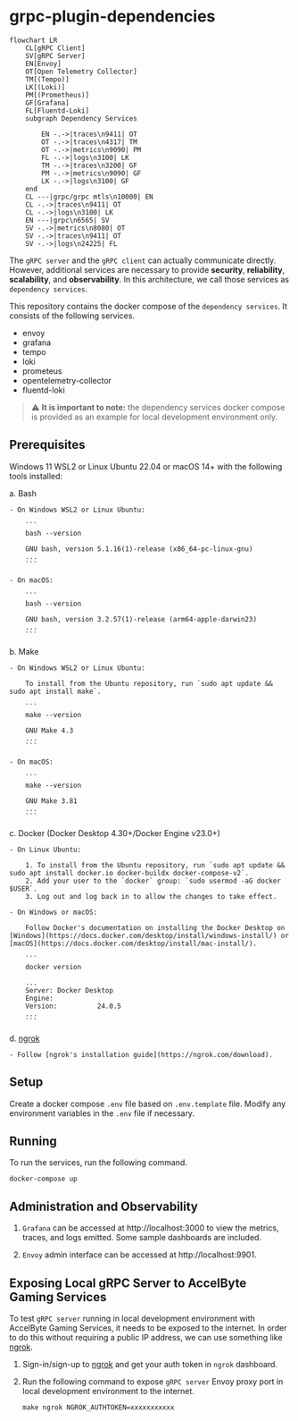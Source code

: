 # grpc-plugin-dependencies

```mermaid
flowchart LR
    CL[gRPC Client]
    SV[gRPC Server]
	EN[Envoy]
	OT[Open Telemetry Collector]
    TM[(Tempo)]
    LK[(Loki)]
    PM[(Prometheus)]
    GF[Grafana]	
    FL[Fluentd-Loki]
	subgraph Dependency Services

        EN -.->|traces\n9411| OT
        OT -.->|traces\n4317| TM
        OT -.->|metrics\n9090| PM
        FL -.->|logs\n3100| LK
        TM -.->|traces\n3200| GF
        PM -.->|metrics\n9090| GF
        LK -.->|logs\n3100| GF
    end
    CL ---|grpc/grpc mtls\n10000| EN
    CL -.->|traces\n9411| OT
    CL -.->|logs\n3100| LK
    EN ---|grpc\n6565| SV
    SV -.->|metrics\n8080| OT
    SV -.->|traces\n9411| OT
    SV -.->|logs\n24225| FL
```

The `gRPC server` and the `gRPC client` can actually communicate directly. However, additional services are necessary to provide **security**, **reliability**, **scalability**, and **observability**. In this architecture, we call those services as `dependency services`.

This repository contains the docker compose of the `dependency services`. It consists of the following services.

- envoy
- grafana
- tempo
- loki
- prometeus
- opentelemetry-collector
- fluentd-loki

> :warning: **It is important to note:** the dependency services docker compose is provided as an example for local development environment only.

## Prerequisites

Windows 11 WSL2 or Linux Ubuntu 22.04 or macOS 14+ with the following tools installed:

a. Bash

    - On Windows WSL2 or Linux Ubuntu:

        ```
        bash --version

        GNU bash, version 5.1.16(1)-release (x86_64-pc-linux-gnu)
        ...
        ```

    - On macOS:

        ```
        bash --version

        GNU bash, version 3.2.57(1)-release (arm64-apple-darwin23)
        ...
        ```

b. Make

    - On Windows WSL2 or Linux Ubuntu:

        To install from the Ubuntu repository, run `sudo apt update && sudo apt install make`.

        ```
        make --version

        GNU Make 4.3
        ...
        ```

    - On macOS:

        ```
        make --version

        GNU Make 3.81
        ...
        ```

c. Docker (Docker Desktop 4.30+/Docker Engine v23.0+)

    - On Linux Ubuntu:

        1. To install from the Ubuntu repository, run `sudo apt update && sudo apt install docker.io docker-buildx docker-compose-v2`.
        2. Add your user to the `docker` group: `sudo usermod -aG docker $USER`.
        3. Log out and log back in to allow the changes to take effect.

    - On Windows or macOS:

        Follow Docker's documentation on installing the Docker Desktop on [Windows](https://docs.docker.com/desktop/install/windows-install/) or [macOS](https://docs.docker.com/desktop/install/mac-install/).

        ```
        docker version

        ...
        Server: Docker Desktop
        Engine:
        Version:          24.0.5
        ...
        ```

d. [ngrok](https://ngrok.com/)

    - Follow [ngrok's installation guide](https://ngrok.com/download).

## Setup

Create a docker compose `.env` file based on `.env.template` file. Modify any environment variables in the `.env` file if necessary.

## Running

To run the services, run the following command.

```
docker-compose up
```

## Administration and Observability

1. `Grafana` can be accessed at http://localhost:3000 to view the metrics, traces, and logs emitted. Some sample dashboards are included.

2. `Envoy` admin interface can be accessed at http://localhost:9901.

## Exposing Local gRPC Server to AccelByte Gaming Services

To test `gRPC server` running in local development environment with AccelByte Gaming Services, it needs to be exposed to the internet.
In order to do this without requiring a public IP address, we can use something like [ngrok](https://ngrok.com/).

1. Sign-in/sign-up to [ngrok](https://ngrok.com/) and get your auth token in `ngrok` dashboard.

2. Run the following command to expose `gRPC server` Envoy proxy port in local development environment to the internet.

   ```
   make ngrok NGROK_AUTHTOKEN=xxxxxxxxxxx
   ```
